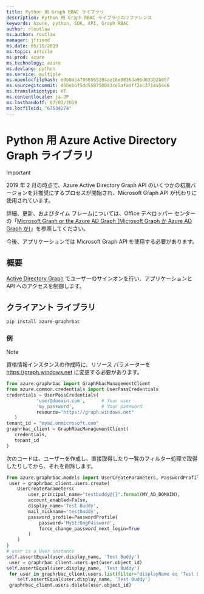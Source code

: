 ```yaml
---
title: Python 用 Graph RBAC ライブラリ
description: Python 用 Graph RBAC ライブラリのリファレンス
keywords: Azure, python, SDK, API, Graph RBAC
author: rloutlaw
ms.author: routlaw
manager: jfriend
ms.date: 05/10/2019
ms.topic: article
ms.prod: azure
ms.technology: azure
ms.devlang: python
ms.service: multiple
ms.openlocfilehash: e9b0aba7998565284ae18e0036da96d033b2b05f
ms.sourcegitcommit: 46bebbf5dd558750043ce5afadff2ec3714a54e6
ms.translationtype: HT
ms.contentlocale: ja-JP
ms.lasthandoff: 07/03/2019
ms.locfileid: "67534274"
---
```

# <a name="azure-active-directory-graph-libraries-for-python"></a>Python 用 Azure Active Directory Graph ライブラリ

> [!IMPORTANT]
>
> 2019 年 2 月の時点で、Azure Active Directory Graph API のいくつかの初期バージョンを非推奨にするプロセスが開始され、Microsoft Graph API が代わりに使用されています。 
>
> 詳細、更新、およびタイム フレームについては、Office デベロッパー センターの「[Microsoft Graph or the Azure AD Graph (Microsoft Graph か Azure AD Graph か)](https://dev.office.com/blogs/microsoft-graph-or-azure-ad-graph)」を参照してください。
>
> 今後、アプリケーションでは Microsoft Graph API を使用する必要があります。 

## <a name="overview"></a>概要 

[Active Directory Graph](/azure/active-directory/develop/active-directory-graph-api) でユーザーのサインオンを行い、アプリケーションと API へのアクセスを制御します。    

## <a name="client-library"></a>クライアント ライブラリ   

 ```bash    
pip install azure-graphrbac 
``` 

### <a name="example"></a>例 
> [!NOTE]   
> 資格情報インスタンスの作成時に、リソース パラメーターを https://graph.windows.net に変更する必要があります。    
 ```python  
from azure.graphrbac import GraphRbacManagementClient   
from azure.common.credentials import UserPassCredentials    
 credentials = UserPassCredentials( 
            'user@domain.com',      # Your user 
            'my_password',          # Your password 
            resource="https://graph.windows.net"    
    )   
 tenant_id = "myad.onmicrosoft.com" 
 graphrbac_client = GraphRbacManagementClient(  
    credentials,    
    tenant_id   
)   
``` 
次のコードは、ユーザーを作成し、直接取得したり一覧のフィルター処理で取得したりしてから、それを削除します。   
```python   
from azure.graphrbac.models import UserCreateParameters, PasswordProfile    
 user = graphrbac_client.users.create(  
    UserCreateParameters(   
        user_principal_name="testbuddy@{}".format(MY_AD_DOMAIN),    
        account_enabled=False,  
        display_name='Test Buddy',  
        mail_nickname='testbuddy',  
        password_profile=PasswordProfile(   
            password='MyStr0ngP4ssword',    
            force_change_password_next_login=True   
        )   
    )   
)   
# user is a User instance   
self.assertEqual(user.display_name, 'Test Buddy')   
 user = graphrbac_client.users.get(user.object_id)  
self.assertEqual(user.display_name, 'Test Buddy')   
 for user in graphrbac_client.users.list(filter="displayName eq 'Test Buddy'"): 
    self.assertEqual(user.display_name, 'Test Buddy')   
 graphrbac_client.users.delete(user.object_id)  
```